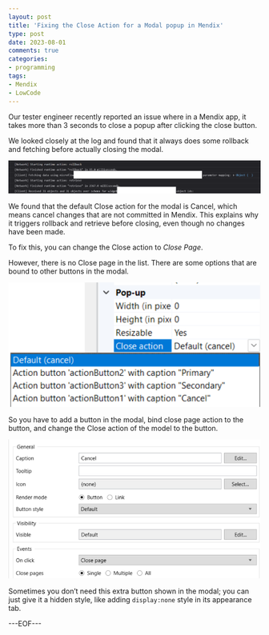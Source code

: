 ```yaml
---
layout: post
title: 'Fixing the Close Action for a Modal popup in Mendix'
type: post
date: 2023-08-01
comments: true
categories:
- programming
tags:
- Mendix
- LowCode
---
```


Our tester engineer recently reported an issue where in a Mendix app,  it takes more than 3 seconds to close a popup after clicking the close button.

We looked closely at the log and found that it always does some rollback and fetching before actually closing the modal. 

<img src="../img/rollback_in_log.png" alt="rollback in log" width="550px">
 
We found that the default Close action for the modal is Cancel, which means cancel changes that are not committed in Mendix. This explains why it triggers rollback and retrieve before closing, even though no changes have been made. 

To fix this, you can change the Close action to *Close Page*. 
 
However, there is no Close page in the list. There are some options that are bound to other buttons in the modal.

<img src="../img/modal_close_actoins.png" alt="modal_close_actoins" width="550px">

So you have to add a button in the modal, bind close page action to the button, and change the Close action of the model to the button. 

<img src="../img/modal_button_close_page.png" alt="modal_button_close_page" width="550px">

Sometimes you don’t need this extra button shown in the modal; you can just give it a hidden style, like adding `display:none` style in its appearance tab.

---EOF---